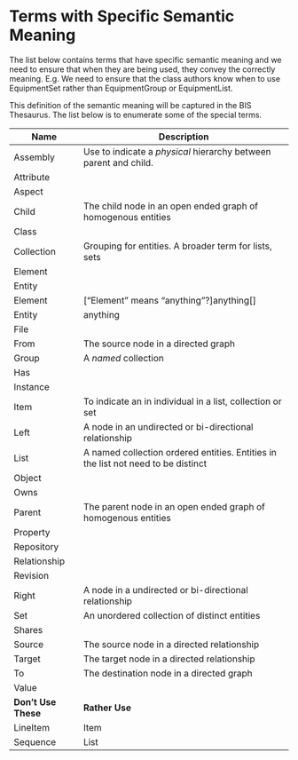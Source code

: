 # Terms with Specific Semantic Meaning

The list below contains terms that have specific semantic meaning and we need to ensure that when they are being used, they convey the correctly meaning. E.g. We need to ensure that the class authors know when to use EquipmentSet rather than EquipmentGroup or EquipmentList.

This definition of the semantic meaning will be captured in the BIS Thesaurus. The list below is to enumerate some of the special terms.

| Name                | Description                                                                       |
| ------------------- | --------------------------------------------------------------------------------- |
| Assembly            | Use to indicate a _physical_ hierarchy between parent and child.                  |
| Attribute           |                                                                                   |
| Aspect              |                                                                                   |
| Child               | The child node in an open ended graph of homogenous entities                      |
| Class               |                                                                                   |
| Collection          | Grouping for entities. A broader term for lists, sets                             |
| Element             |                                                                                   |
| Entity              |                                                                                   |
| Element             | [“Element” means “anything”?]anything[]                                           |
| Entity              | anything                                                                          |
| File                |                                                                                   |
| From                | The source node in a directed graph                                               |
| Group               | A _named_ collection                                                              |
| Has                 |                                                                                   |
| Instance            |                                                                                   |
| Item                | To indicate an in individual in a list, collection or set                         |
| Left                | A node in an undirected or bi-directional relationship                            |
| List                | A named collection ordered entities. Entities in the list not need to be distinct |
| Object              |                                                                                   |
| Owns                |                                                                                   |
| Parent              | The parent node in an open ended graph of homogenous entities                     |
| Property            |                                                                                   |
| Repository          |                                                                                   |
| Relationship        |                                                                                   |
| Revision            |                                                                                   |
| Right               | A node in a undirected or bi-directional relationship                             |
| Set                 | An unordered collection of distinct entities                                      |
| Shares              |                                                                                   |
| Source              | The source node in a directed relationship                                        |
| Target              | The target node in a directed relationship                                        |
| To                  | The destination node in a directed graph                                          |
| Value               |                                                                                   |
| **Don’t Use These** | **Rather Use**                                                                    |
| LineItem            | Item                                                                              |
| Sequence            | List                                                                              |

